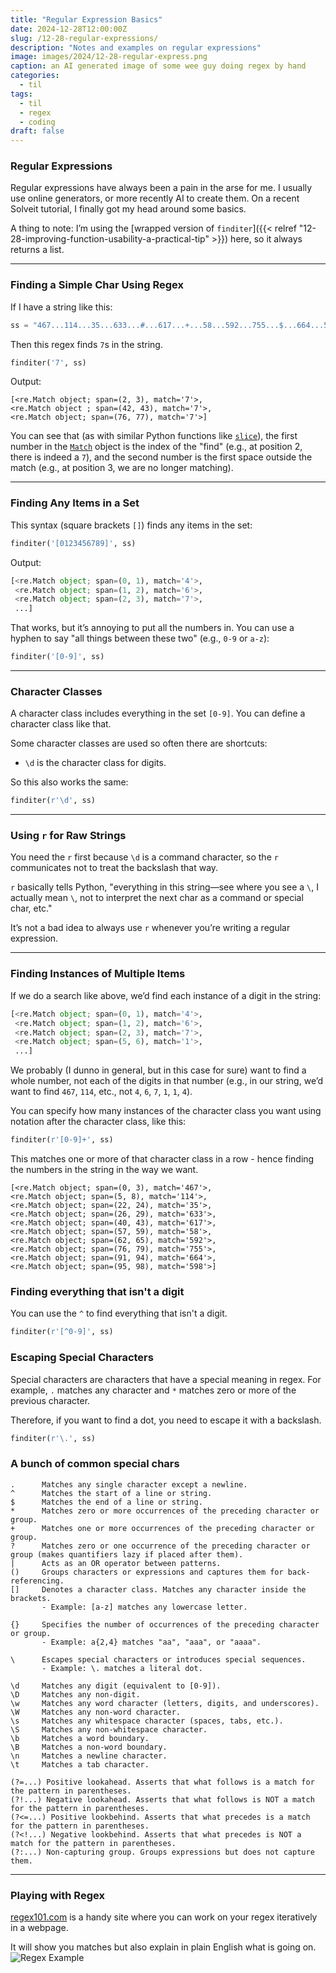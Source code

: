 ```yaml
---
title: "Regular Expression Basics"
date: 2024-12-28T12:00:00Z
slug: /12-28-regular-expressions/
description: "Notes and examples on regular expressions"
image: images/2024/12-28-regular-express.png
caption: an AI generated image of some wee guy doing regex by hand
categories:
  - til
tags:
  - til
  - regex
  - coding
draft: false
---
```


### **Regular Expressions**

Regular expressions have always been a pain in the arse for me. I usually use online generators, or more recently AI to create them.  On a recent Solveit tutorial, I finally got my head around some basics. 

A thing to note: I’m using the [wrapped version of `finditer`]({{< relref "12-28-improving-function-usability-a-practical-tip" >}}) here, so it always returns a list.

---

### Finding a Simple Char Using Regex  

If I have a string like this:  

```python
ss = "467...114...35...633...#...617...+...58...592...755...$...664...598."
```  

Then this regex finds `7`s in the string.
```python
finditer('7', ss)
```
Output:
```
[<re.Match object; span=(2, 3), match='7'>,
<re.Match object ; span=(42, 43), match='7'>,
<re.Match object; span=(76, 77), match='7'>]
```

You can see that (as with similar Python functions like [`slice`](https://docs.python.org/3/library/functions.html#slice)), the first number in the [`Match`](https://docs.python.org/3/library/re.html#re.Match) object is the index of the "find" (e.g., at position 2, there is indeed a `7`), and the second number is the first space outside the match (e.g., at position 3, we are no longer matching).

---

### Finding Any Items in a Set  

This syntax (square brackets `[]`) finds any items in the set:  

```python
finditer('[0123456789]', ss)
```  

Output:  

```python
[<re.Match object; span=(0, 1), match='4'>,
 <re.Match object; span=(1, 2), match='6'>,
 <re.Match object; span=(2, 3), match='7'>,
 ...]
```  

That works, but it’s annoying to put all the numbers in. You can use a hyphen to say "all things between these two" (e.g., `0-9` or `a-z`):  

```python
finditer('[0-9]', ss)
```  

---

### Character Classes  

A character class includes everything in the set `[0-9]`. You can define a character class like that.  

Some character classes are used so often there are shortcuts:  

- `\d` is the character class for digits.  

So this also works the same:  

```python
finditer(r'\d', ss)
```  

---

### Using `r` for Raw Strings  

You need the `r` first because `\d` is a command character, so the `r` communicates not to treat the backslash that way.  

`r` basically tells Python, "everything in this string—see where you see a `\`, I actually mean `\`, not to interpret the next char as a command or special char, etc."  

It’s not a bad idea to always use `r` whenever you’re writing a regular expression.

---

### Finding Instances of Multiple Items  

If we do a search like above, we’d find each instance of a digit in the string:  

```python
[<re.Match object; span=(0, 1), match='4'>,
 <re.Match object; span=(1, 2), match='6'>,
 <re.Match object; span=(2, 3), match='7'>,
 <re.Match object; span=(5, 6), match='1'>,
 ...]
```  

We probably (I dunno in general, but in this case for sure) want to find a whole number, not each of the digits in that number (e.g., in our string, we’d want to find `467`, `114`, etc., not `4`, `6`, `7`, `1`, `1`, `4`).  

You can specify how many instances of the character class you want using notation after the character class, like this:  

```python
finditer(r'[0-9]+', ss)
```  

This matches one or more of that character class in a row - hence finding the numbers in the string in the way we want. 

```
[<re.Match object; span=(0, 3), match='467'>,
<re.Match object; span=(5, 8), match='114'>,
<re.Match object; span=(22, 24), match='35'>,
<re.Match object; span=(26, 29), match='633'>,
<re.Match object; span=(40, 43), match='617'>,
<re.Match object; span=(57, 59), match='58'>,
<re.Match object; span=(62, 65), match='592'>,
<re.Match object; span=(76, 79), match='755'>,
<re.Match object; span=(91, 94), match='664'>,
<re.Match object; span=(95, 98), match='598'>] 
```

### Finding everything that isn't a digit

You can use the `^` to find everything that isn't a digit.

```python
finditer(r'[^0-9]', ss)
```

### Escaping Special Characters

Special characters are characters that have a special meaning in regex. For example, `.` matches any character and `*` matches zero or more of the previous character. 

Therefore, if you want to find a dot, you need to escape it with a backslash.
```python
finditer(r'\.', ss)
```

### A bunch of common special chars

```
.      Matches any single character except a newline.
^      Matches the start of a line or string.
$      Matches the end of a line or string.
*      Matches zero or more occurrences of the preceding character or group.
+      Matches one or more occurrences of the preceding character or group.
?      Matches zero or one occurrence of the preceding character or group (makes quantifiers lazy if placed after them).
|      Acts as an OR operator between patterns.
()     Groups characters or expressions and captures them for back-referencing.
[]     Denotes a character class. Matches any character inside the brackets.
       - Example: [a-z] matches any lowercase letter.

{}     Specifies the number of occurrences of the preceding character or group.
       - Example: a{2,4} matches "aa", "aaa", or "aaaa".

\      Escapes special characters or introduces special sequences.
       - Example: \. matches a literal dot.

\d     Matches any digit (equivalent to [0-9]).
\D     Matches any non-digit.
\w     Matches any word character (letters, digits, and underscores).
\W     Matches any non-word character.
\s     Matches any whitespace character (spaces, tabs, etc.).
\S     Matches any non-whitespace character.
\b     Matches a word boundary.
\B     Matches a non-word boundary.
\n     Matches a newline character.
\t     Matches a tab character.

(?=...) Positive lookahead. Asserts that what follows is a match for the pattern in parentheses.
(?!...) Negative lookahead. Asserts that what follows is NOT a match for the pattern in parentheses.
(?<=...) Positive lookbehind. Asserts that what precedes is a match for the pattern in parentheses.
(?<!...) Negative lookbehind. Asserts that what precedes is NOT a match for the pattern in parentheses.
(?:...) Non-capturing group. Groups expressions but does not capture them.
```

---

### Playing with Regex  

[regex101.com](https://regex101.com/) is a handy site where you can work on your regex iteratively in a webpage.  

It will show you matches but also explain in plain English what is going on.  
![Regex Example](/images/2024/regexexample.png)

